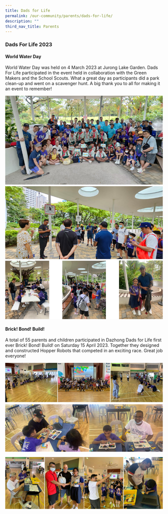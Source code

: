 ```yaml
---
title: Dads for Life
permalink: /our-community/parents/dads-for-life/
description: ""
third_nav_title: Parents
---
```

### Dads For Life 2023


#### World Water Day

World Water Day was held on 4 March 2023 at Jurong Lake Garden. Dads For Life participated in the event held in collaboration with the Green Makers and the School Scouts. What a great day as participants did a park clean-up and went on a scavenger hunt. A big thank you to all for making it an event to remember!

![](/images/World%20Water%20Day%20DFL.jpg)

#### Brick! Bond! Build!

A total of 55 parents and children participated in Dazhong Dads for Life first ever Brick! Bond! Build! on Saturday 15 April 2023. Together they designed and constructed Hopper Robots that competed in an exciting race. Great job everyone!

![](/images/dfl_bbb_02.jpg)

![](/images/dfl_bbb_01.jpg)